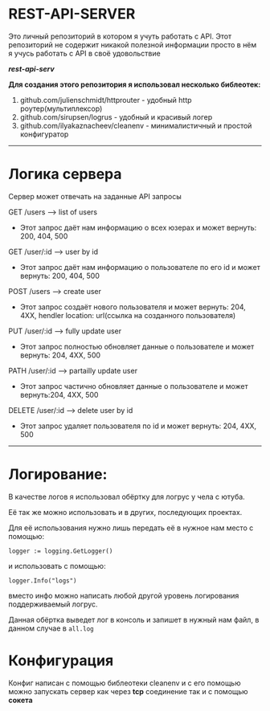 # REST-API-SERVER
Это личный репозиторий в котором я учуть работать с API. Этот репозиторий не содержит никакой полезной информации
просто в нём я учусь работать с API в своё удовольствие

***rest-api-serv***

**Для создания этого репозитория я использовал несколько библеотек:**
1. github.com/julienschmidt/httprouter - удобный http роутер(мультиплексор)
2. github.com/sirupsen/logrus - удобный и красивый логер
3. github.com/ilyakaznacheev/cleanenv - минималистичный и простой конфигуратор
___
# Логика сервера
Сервер может отвечать на заданные API запросы

GET /users --> list of users
- Этот запрос даёт нам информацию о всех юзерах и может вернуть: 200, 404, 500

GET /user/:id --> user by id
- Этот запрос даёт нам информацию о пользователе по его id и может вернуть: 200, 404, 500  

POST /users --> create user
- Этот запрос создаёт нового пользователя и может вернуть: 204, 4XX, hendler location: url(ссылка на созданного пользователя)

PUT /user/:id --> fully update user
- Этот запрос полностью обновляет данные о пользователе и может вернуть: 204, 4ХХ, 500

PATH /user/:id --> partailly update user
- Этот запрос частично обновляет данные о пользователе и может вернуть:204, 4ХХ, 500

DELETE /user/:id --> delete user by id
- Этот запрос удаляет пользователя по id и может вернуть: 204, 4ХХ, 500
___
# Логирование:
В качестве логов я использовал обёртку для логрус у чела с ютуба.

Её так же можно использовать и в других, последующих проектах.


Для её использования нужно лишь передать её в нужное нам место с помощью:

`logger := logging.GetLogger()`

и  использовать с помощью:

 `logger.Info("logs")`

вместо инфо можно написать любой другой уровень логирования поддерживаемый логрус.

Данная обёртка выведет лог в консоль и запишет в нужный нам файл, в данном случае в `all.log` 

# Конфигурация
Конфиг написан с помощью библеотеки cleanenv и с его помощью можно запускать сервер как через **tcp**
соединение так и с помощью **сокета**
